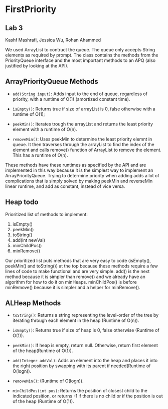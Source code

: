 # FirstPriority
## Lab 3
Kashf Mashrafi, Jessica Wu, Rohan Ahammed

We used ArrayList to contruct the queue. The queue only accepts String elements as required by prompt. The class contains the methods from the PriorityQueue interface and the most important methods to an APQ (also justified by looking at the API).

## ArrayPriorityQueue Methods

* ```add(String input)```:
Adds input to the end of queue, regardless of priority, with a runtime of O(1) (amortized constant time).

* ```isEmpty()```:
Returns true if size of arrayList is 0, false otherwise with a runtime of O(1);

* ```peekMin()```:
Iterates trough the arrayList and returns the least priority element with a runtime of O(n).

* ```removeMin()```:
Uses peekMin to determine the least priority elemnt in queue. It then traverses through the arrayList to find the index of the element and calls remove() function of ArrayList to remove the element. This has a runtime of O(n).

These methods have these runtimes as specified by the API and are implemented in this way because it is the simplest way to implement an ArrayPriorityQueue. Trying to determine priority when adding adds a lot of complications that is simply solved by making peekMin and reverseMin linear runtime, and add as constant, instead of vice versa.

## Heap todo
Prioritized list of methods to implement:
1) isEmpty()
2) peekMin()
3) toString()
4) add(int newVal)
5) minChildPos()
6) minRemove()

Our prioritized list puts methods that are very easy to code (isEmpty(), peekMin() and toString()) at the top because these methods require a few lines of code to make functional and are very simple. add() is the next method because it is simpler than remove() and we already have an algorithm for how to do it on minHeaps. minChildPos() is before minRemove() because it is simpler and a helper for minRemove(). 

## ALHeap Methods 

* ```toString()```: Returns a string representing the level-order of the tree by iterating through each element in the heap (Runtime of O(n)).

* ```isEmpty()```: Returns true if size of heap is 0, false otherwise (Runtime of O(1)).

* ```peekMin()```: If heap is empty, return null. Otherwise, return first element of the heap(Runtime of O(1)).

* ```add(Integer addVal)```: Adds an element into the heap and places it into the right position by swapping with its parent if needed(Runtime of O(logn)).

* ```removeMin()```: (Runtime of O(logn)).

* ```minChildPos(int pos)```: Returns the position of closest child to the indicated position, or returns -1 if there is no child or if the position is out of the heap (Runtime of O(1)).

